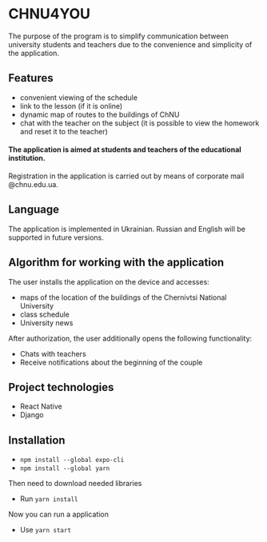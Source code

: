 # CHNU4YOU

The purpose of the program is to simplify communication between university students and teachers due to the convenience and simplicity of the application.

## Features

- convenient viewing of the schedule
- link to the lesson (if it is online)
- dynamic map of routes to the buildings of ChNU
- chat with the teacher on the subject (it is possible to view the homework and reset it to the teacher)

#### The application is aimed at students and teachers of the educational institution.

Registration in the application is carried out by means of corporate mail @chnu.edu.ua.

## Language

The application is implemented in Ukrainian.
Russian and English will be supported in future versions.

## Algorithm for working with the application

The user installs the application on the device and accesses:

- maps of the location of the buildings of the Chernivtsi National University
- class schedule
- University news

After authorization, the user additionally opens the following functionality:

- Chats with teachers
- Receive notifications about the beginning of the couple

## Project technologies

- React Native
- Django

## Installation

- `npm install --global expo-cli`
- `npm install --global yarn`

Then need to download needed libraries

- Run `yarn install`

Now you can run a application

- Use `yarn start`
